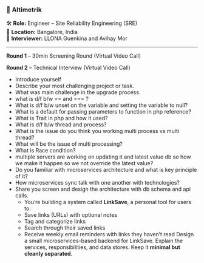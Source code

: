 ### 🏢 **Altimetrik**
🛠️ **Role:** Engineer – Site Reliability Engineering (SRE)  
📍 **Location:** Bangalore, India  
👤 **Interviewer:** LLONA Guenkina and Avihay Mor 

---
**Round 1** – 30min Screening Round (Virtual Video Call)

**Round 2** – Technical Interview (Virtual Video Call)
- Introduce yourself
- Describe your most challenging project or task.
- What was main challenge in the upgrade process.
- what is d/f b/w == and === ?
- What is d/f b/w unset on the variable and setting the variable to null?
- What is a default for passing parameters to function in php reference?
- What is Trait in php and how it used?
- What is d/f b/w thread and process?
- What is the issue do you think you working multi process vs multi thread?
- What will be the issue of multi processing?
- What is Race condition?
- multiple servers are working on updating it and latest value db so how we make it happen so we not override the latest value?
- Do you familiar with microservices architecture and what is key principle of it?
- How microservices sync talk with one another with technologies?
- Share you screen and design the architecture with db schema and api calls.
    - You’re building a system called **LinkSave**, a personal tool for users to:
    - Save links (URLs) with optional notes
    - Tag and categorize links
    - Search through their saved links
    - Receive weekly email reminders with links they haven’t read
    Design a small microservices-based backend for LinkSave. Explain the services, responsibilities, and data stores. Keep it **minimal but cleanly separated**.

